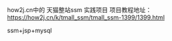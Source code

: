 how2j.cn中的  天猫整站ssm  实践项目
项目教程地址：https://how2j.cn/k/tmall_ssm/tmall_ssm-1399/1399.html

ssm+jsp+mysql
